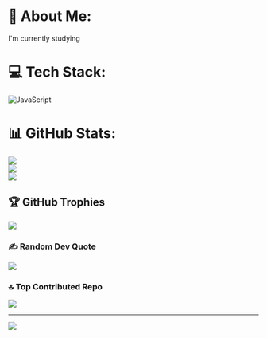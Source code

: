 # 💫 About Me:
I'm currently studying


# 💻 Tech Stack:
![JavaScript](https://img.shields.io/badge/javascript-%23323330.svg?style=for-the-badge&logo=javascript&logoColor=%23F7DF1E)
# 📊 GitHub Stats:
![](https://github-readme-stats.vercel.app/api?username=Todkhuu&theme=dark&hide_border=false&include_all_commits=false&count_private=false)<br/>
![](https://github-readme-streak-stats.herokuapp.com/?user=Todkhuu&theme=dark&hide_border=false)<br/>
![](https://github-readme-stats.vercel.app/api/top-langs/?username=Todkhuu&theme=dark&hide_border=false&include_all_commits=false&count_private=false&layout=compact)

## 🏆 GitHub Trophies
![](https://github-profile-trophy.vercel.app/?username=Todkhuu&theme=dracula&no-frame=false&no-bg=false&margin-w=4)

### ✍️ Random Dev Quote
![](https://quotes-github-readme.vercel.app/api?type=horizontal&theme=gruvbox)

### 🔝 Top Contributed Repo
![](https://github-contributor-stats.vercel.app/api?username=Todkhuu&limit=5&theme=dracula&combine_all_yearly_contributions=true)

---
[![](https://visitcount.itsvg.in/api?id=Todkhuu&icon=7&color=6)](https://visitcount.itsvg.in)

<!-- Proudly created with GPRM ( https://gprm.itsvg.in ) -->

